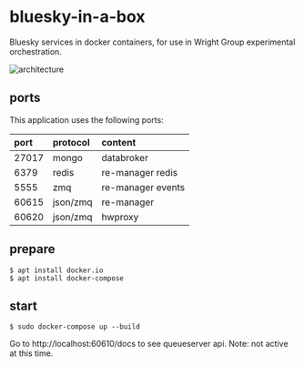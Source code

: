 # bluesky-in-a-box 

Bluesky services in docker containers, for use in Wright Group experimental orchestration.

![architecture](./bluesky-in-a-box-architecture.svg)

## ports

This application uses the following ports:

| port  | protocol | content           |
| :---- | :------- | :---------------- |
| 27017 | mongo    | databroker        |
| 6379  | redis    | re-manager redis  |
| 5555  | zmq      | re-manager events |
| 60615 | json/zmq | re-manager        |
| 60620 | json/zmq | hwproxy           |

## prepare

```
$ apt install docker.io
$ apt install docker-compose
```

## start 

```
$ sudo docker-compose up --build
```

Go to http://localhost:60610/docs to see queueserver api. Note: not active at this time.
